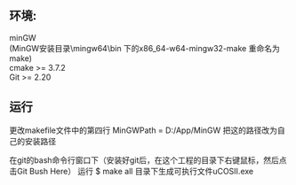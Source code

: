 ## 环境:
minGW  
(MinGW安装目录\mingw64\bin 下的x86_64-w64-mingw32-make 重命名为 make)  
cmake >= 3.7.2  
Git >= 2.20

## 运行
更改makefile文件中的第四行
MinGWPath = D:/App/MinGW
把这的路径改为自己的安装路径

在git的bash命令行窗口下（安装好git后，在这个工程的目录下右键鼠标，然后点击Git Bush Here）
运行
$ make all
目录下生成可执行文件uCOSII.exe